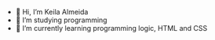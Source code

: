 - 👋 Hi, I’m Keila Almeida
- 👀 I’m studying programming
- 🌱 I’m currently learning programming logic, HTML and CSS
